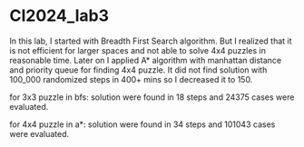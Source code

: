 # CI2024_lab3
In this lab, I started with Breadth First Search algorithm. But I realized that it is not efficient for larger spaces and not able to solve 4x4 puzzles in reasonable time. 
Later on I applied A* algorithm with manhattan distance and priority queue for finding 4x4 puzzle. It did not find solution with 100_000 randomized steps in 400+ mins so I decreased it to 150.

for 3x3 puzzle in bfs:
solution were found in 18 steps and 24375 cases were evaluated.

for 4x4 puzzle in a*:
solution were found in 34 steps and 101043 cases were evaluated.
